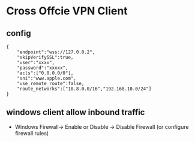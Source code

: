 # Cross Offcie VPN Client

## config 
```
{
    "endpoint":"wss://127.0.0.2",
    "skipVerifySSL":true,
    "user":"xxxx",
    "password":"xxxxx",
    "acls":["0.0.0.0/0"],
    "sni":"www.apple.com",
    "use_remote_route":false,
    "route_networks":["10.8.0.0/16","192.168.10.0/24"]
}
```

## windows client allow inbound traffic
* Windows Firewall-> Enable or Disable -> Disable Firewall (or configure firewall rules)